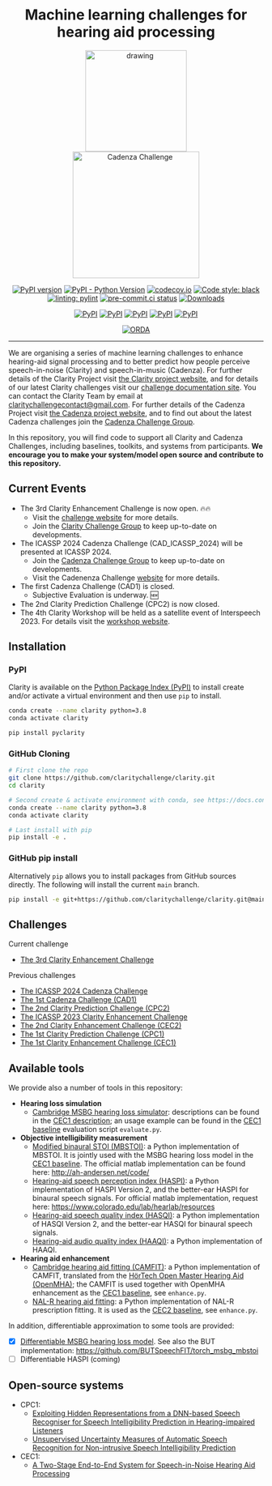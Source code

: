 
<!-- markdownlint-disable MD041 -->
<div align="center">



<h1>Machine learning challenges for hearing aid processing</h1>

<p align="center">
  <img src="docs/images/earfinal_clarity_customColour.png" alt="drawing" width="200" hspace="40"/>

  <img src="docs/images/cadenza_logo.png" alt="Cadenza Challenge" width="250" hspace="40"/>
<p>

[![PyPI version](https://badge.fury.io/py/pyclarity.svg)](https://badge.fury.io/py/pyclarity)
[![PyPI - Python Version](https://img.shields.io/pypi/pyversions/pyclarity)](https://pypi.org/project/pyclarity/)
[![codecov.io](https://codecov.io/github/claritychallenge/clarity/coverage.svg?branch=main)](https://app.codecov.io/gh/claritychallenge/clarity)
[![Code style: black](https://img.shields.io/badge/code%20style-black-000000.svg)](https://github.com/psf/black)
[![linting: pylint](https://img.shields.io/badge/linting-pylint-yellowgreen)](https://github.com/PyCQA/pylint)
[![pre-commit.ci status](https://results.pre-commit.ci/badge/github/claritychallenge/clarity/main.svg)](https://results.pre-commit.ci/latest/github/claritychallenge/clarity/main)
[![Downloads](https://pepy.tech/badge/pyclarity)](https://pepy.tech/project/pyclarity)

[![PyPI](https://img.shields.io/static/v1?label=CEC3%20Challenge%20-%20pypi&message=v0.5.0&color=orange)](https://pypi.org/project/pyclarity/0.5.0/)
[![PyPI](https://img.shields.io/static/v1?label=ICASSP%202024%20Cadenza%20Challenge%20-%20pypi&message=v0.4.1&color=orange)](https://pypi.org/project/pyclarity/0.4.1/)
[![PyPI](https://img.shields.io/static/v1?label=CAD1%20and%20CPC2%20Challenges%20-%20pypi&message=v0.3.4&color=orange)](https://pypi.org/project/pyclarity/0.3.4/)
[![PyPI](https://img.shields.io/static/v1?label=ICASSP%202023%20Challenge%20-%20pypi&message=v0.2.1&color=orange)](https://pypi.org/project/pyclarity/0.2.1/)
[![PyPI](https://img.shields.io/static/v1?label=CEC2%20Challenge%20-%20pypi&message=v0.1.1&color=orange)](https://pypi.org/project/pyclarity/0.1.1/)

[![ORDA](https://img.shields.io/badge/ORDA--DOI-10.15131%2Fshef.data.23230694.v.1-lightgrey)](https://figshare.shef.ac.uk/articles/software/clarity/23230694/1)
</p>

</div>

---

We are organising a series of machine learning challenges to enhance hearing-aid signal processing and to better predict how people perceive speech-in-noise (Clarity) and speech-in-music (Cadenza). For further details of the Clarity Project visit [the Clarity project website](http://claritychallenge.org/), and for details of our latest Clarity challenges visit our [challenge documentation site](https://claritychallenge.github.io/clarity_CC_doc/). You can contact the Clarity Team by email at [claritychallengecontact@gmail.com](claritychallengecontact@gmail.com). For further details of the Cadenza Project visit [the Cadenza project website](http://cadenzachallenge.org/), and to find out about the latest Cadenza challenges join the [Cadenza Challenge Group](https://groups.google.com/g/cadenza-challenge).

In this repository, you will find code to support all Clarity and Cadenza Challenges, including baselines, toolkits, and systems from participants. **We encourage you to make your system/model open source and contribute to this repository.**

## Current Events

- The 3rd Clarity Enhancement Challenge is now open. :fire::fire:
  - Visit the [challenge website](https://claritychallenge.org/docs/cec3/cec3_intro) for more details.
  - Join the [Clarity Challenge Group](https://groups.google.com/g/clarity-challenge) to keep up-to-date on developments.
- The ICASSP 2024 Cadenza Challenge (CAD_ICASSP_2024) will be presented at ICASSP 2024.
  - Join the [Cadenza Challenge Group](https://groups.google.com/g/cadenza-challenge) to keep up-to-date on developments.
  - Visit the Cadenenza Challenge [website](https://cadenzachallenge.org/) for more details.
- The first Cadenza Challenge (CAD1) is closed.
  - Subjective Evaluation is underway. :new:
- The 2nd Clarity Prediction Challenge (CPC2) is now closed.
- The 4th Clarity Workshop will be held as a satellite event of Interspeech 2023. For details visit the [workshop website](https://claritychallenge.org/clarity2023-workshop/).

## Installation

### PyPI

Clarity is available on the [Python Package Index (PyPI)](https://pypi.org/project/pyclarity) to install create and/or
activate a virtual environment and then use `pip` to install.

```bash
conda create --name clarity python=3.8
conda activate clarity

pip install pyclarity
```

### GitHub Cloning

```bash
# First clone the repo
git clone https://github.com/claritychallenge/clarity.git
cd clarity

# Second create & activate environment with conda, see https://docs.conda.io/projects/conda/en/latest/user-guide/install/index.html
conda create --name clarity python=3.8
conda activate clarity

# Last install with pip
pip install -e .
```

### GitHub pip install

Alternatively `pip` allows you to install packages from GitHub sources directly. The following will install the current
`main` branch.

```bash
pip install -e git+https://github.com/claritychallenge/clarity.git@main
```

## Challenges

Current challenge

- [The 3rd Clarity Enhancement Challenge](./recipes/cec3)

Previous challenges

- [The ICASSP 2024 Cadenza Challenge](./recipes/cad_icassp_2024)
- [The 1st Cadenza Challenge (CAD1)](./recipes/cad1)
- [The 2nd Clarity Prediction Challenge (CPC2)](./recipes/cpc2)
- [The ICASSP 2023 Clarity Enhancement Challenge](./recipes/icassp_2023)
- [The 2nd Clarity Enhancement Challenge (CEC2)](./recipes/cec2)
- [The 1st Clarity Prediction Challenge (CPC1)](./recipes/cpc1)
- [The 1st Clarity Enhancement Challenge (CEC1)](./recipes/cec1)

## Available tools

We provide also a number of tools in this repository:

- **Hearing loss simulation**
  - [Cambridge MSBG hearing loss simulator](./clarity/evaluator/msbg): descriptions can be found in the [CEC1
    description](./recipes/cec1); an usage example can be found in the [CEC1 baseline](./recipes/cec1/baseline)
    evaluation script `evaluate.py`.
- **Objective intelligibility measurement**
  - [Modified binaural STOI (MBSTOI)](./clarity/evaluator/mbstoi/mbstoi.py): a Python implementation of MBSTOI. It is
    jointly used with the MSBG hearing loss model in the [CEC1 baseline](./recipes/cec1/baseline). The official matlab
    implementation can be found here: <http://ah-andersen.net/code/>
  - [Hearing-aid speech perception index (HASPI)](./clarity/evaluator/haspi/haspi.py): a Python implementation of
    HASPI Version 2, and the better-ear HASPI for binaural speech signals. For official matlab implementation, request here: <https://www.colorado.edu/lab/hearlab/resources>
  - [Hearing-aid speech quality index (HASQI)](./clarity/evaluator/hasqi/hasqi.py): a Python implementation of
    HASQI Version 2, and the better-ear HASQI for binaural speech signals.
  - [Hearing-aid audio quality index (HAAQI)](./clarity/evaluator/haaqi/haaqi.py): a Python implementation of
    HAAQI.
- **Hearing aid enhancement**
  - [Cambridge hearing aid fitting (CAMFIT)](./clarity/enhancer/gha/gainrule_camfit.py): a Python implementation of CAMFIT, translated from the [HörTech Open Master Hearing Aid (OpenMHA)](http://www.openmha.org/about/); the CAMFIT is used together with OpenMHA enhancement as the [CEC1 baseline](./recipes/cec1/baseline), see `enhance.py`.
  - [NAL-R hearing aid fitting](./clarity/enhancer/nalr.py): a Python implementation of NAL-R prescription fitting. It is used as the [CEC2 baseline](./recipes/cec2/baseline), see `enhance.py`.

In addition, differentiable approximation to some tools are provided:

- [x] [Differentiable MSBG hearing loss model](./clarity/predictor/torch_msbg.py). See also the BUT implementation:
      <https://github.com/BUTSpeechFIT/torch_msbg_mbstoi>
- [ ] Differentiable HASPI (coming)

## Open-source systems

- CPC1:
  - [Exploiting Hidden Representations from a DNN-based Speech Recogniser for Speech Intelligibility Prediction in
    Hearing-impaired Listeners](./recipes/cpc1/e032_sheffield)
  - [Unsupervised Uncertainty Measures of Automatic Speech Recognition for Non-intrusive Speech Intelligibility
    Prediction](./recipes/cpc1/e029_sheffield)
- CEC1:
  - [A Two-Stage End-to-End System for Speech-in-Noise Hearing Aid Processing](./recipes/cec1/e009_sheffield)
